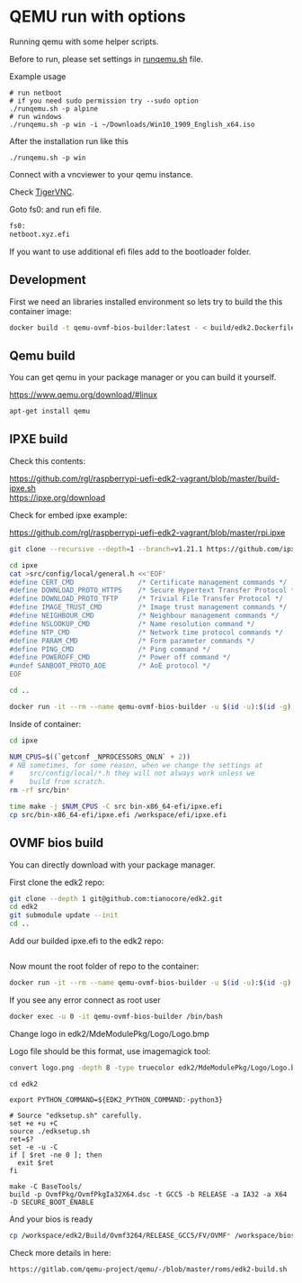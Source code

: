 # QEMU run with options

Running qemu with some helper scripts.

Before to run, please set settings in [runqemu.sh](./runqemu.sh) file.

Example usage
```shell
# run netboot
# if you need sudo permission try --sudo option
./runqemu.sh -p alpine
# run windows
./runqemu.sh -p win -i ~/Downloads/Win10_1909_English_x64.iso
```

After the installation run like this
```shell
./runqemu.sh -p win
```

Connect with a vncviewer to your qemu instance.

Check [TigerVNC](https://sourceforge.net/projects/tigervnc/).

Goto fs0: and run efi file.

```sh
fs0:
netboot.xyz.efi
```

If you want to use additional efi files add to the bootloader folder.

## Development

First we need an libraries installed environment so lets try to build the this container image:

```sh
docker build -t qemu-ovmf-bios-builder:latest - < build/edk2.Dockerfile
```

## Qemu build

You can get qemu in your package manager or you can build it yourself.

https://www.qemu.org/download/#linux

```sh
apt-get install qemu
```

## IPXE build

Check this contents:

https://github.com/rgl/raspberrypi-uefi-edk2-vagrant/blob/master/build-ipxe.sh  
https://ipxe.org/download  

Check for embed ipxe example:

https://github.com/rgl/raspberrypi-uefi-edk2-vagrant/blob/master/rpi.ipxe


```sh
git clone --recursive --depth=1 --branch=v1.21.1 https://github.com/ipxe/ipxe.git ipxe

cd ipxe
cat >src/config/local/general.h <<'EOF'
#define CERT_CMD                /* Certificate management commands */
#define DOWNLOAD_PROTO_HTTPS    /* Secure Hypertext Transfer Protocol */
#define DOWNLOAD_PROTO_TFTP     /* Trivial File Transfer Protocol */
#define IMAGE_TRUST_CMD         /* Image trust management commands */
#define NEIGHBOUR_CMD           /* Neighbour management commands */
#define NSLOOKUP_CMD            /* Name resolution command */
#define NTP_CMD                 /* Network time protocol commands */
#define PARAM_CMD               /* Form parameter commands */
#define PING_CMD                /* Ping command */
#define POWEROFF_CMD            /* Power off command */
#undef SANBOOT_PROTO_AOE        /* AoE protocol */
EOF

cd ..
```

```sh
docker run -it --rm --name qemu-ovmf-bios-builder -u $(id -u):$(id -g) -v $(pwd):/workspace qemu-ovmf-bios-builder:latest
```

Inside of container:

```sh
cd ipxe

NUM_CPUS=$((`getconf _NPROCESSORS_ONLN` + 2))
# NB sometimes, for some reason, when we change the settings at
#    src/config/local/*.h they will not always work unless we
#    build from scratch.
rm -rf src/bin*

time make -j $NUM_CPUS -C src bin-x86_64-efi/ipxe.efi
cp src/bin-x86_64-efi/ipxe.efi /workspace/efi/ipxe.efi
```

## OVMF bios build

You can directly download with your package manager.

First clone the edk2 repo:

```sh
git clone --depth 1 git@github.com:tianocore/edk2.git
cd edk2
git submodule update --init
cd ..
```

Add our builded ipxe.efi to the edk2 repo:

```sh

```

Now mount the root folder of repo to the container:

```sh
docker run -it --rm --name qemu-ovmf-bios-builder -u $(id -u):$(id -g) -v $(pwd):/workspace qemu-ovmf-bios-builder:latest
```

If you see any error connect as root user

```sh
docker exec -u 0 -it qemu-ovmf-bios-builder /bin/bash
```

Change logo in edk2/MdeModulePkg/Logo/Logo.bmp

Logo file should be this format, use imagemagick tool:

```sh
convert logo.png -depth 8 -type truecolor edk2/MdeModulePkg/Logo/Logo.bmp
```

```shell
cd edk2

export PYTHON_COMMAND=${EDK2_PYTHON_COMMAND:-python3}

# Source "edksetup.sh" carefully.
set +e +u +C
source ./edksetup.sh
ret=$?
set -e -u -C
if [ $ret -ne 0 ]; then
  exit $ret
fi

make -C BaseTools/
build -p OvmfPkg/OvmfPkgIa32X64.dsc -t GCC5 -b RELEASE -a IA32 -a X64 -D SECURE_BOOT_ENABLE
```

And your bios is ready

```sh
cp /workspace/edk2/Build/Ovmf3264/RELEASE_GCC5/FV/OVMF* /workspace/bios/
```

Check more details in here:

```
https://gitlab.com/qemu-project/qemu/-/blob/master/roms/edk2-build.sh
```
